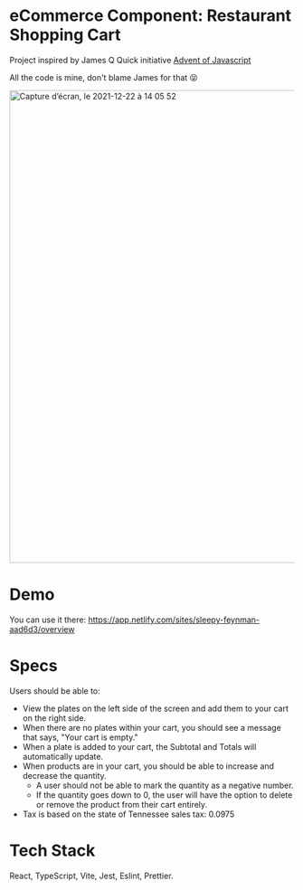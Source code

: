 # eCommerce Component: Restaurant Shopping Cart

Project inspired by James Q Quick initiative [Advent of Javascript](https://www.adventofjs.com/)

All the code is mine, don't blame James for that 😝

<img width="836" alt="Capture d’écran, le 2021-12-22 à 14 05 52" src="https://user-images.githubusercontent.com/6333396/147142720-a5950b19-3585-4d50-88ec-50a7656ac924.png">

# Demo

You can use it there: https://app.netlify.com/sites/sleepy-feynman-aad6d3/overview

# Specs

Users should be able to:

- View the plates on the left side of the screen and add them to your cart on the right side.
- When there are no plates within your cart, you should see a message that says, "Your cart is empty."
- When a plate is added to your cart, the Subtotal and Totals will automatically update.
- When products are in your cart, you should be able to increase and decrease the quantity.
    - A user should not be able to mark the quantity as a negative number.
    - If the quantity goes down to 0, the user will have the option to delete or remove the product from their cart entirely.
- Tax is based on the state of Tennessee sales tax: 0.0975

# Tech Stack

React, TypeScript, Vite, Jest, Eslint, Prettier.
